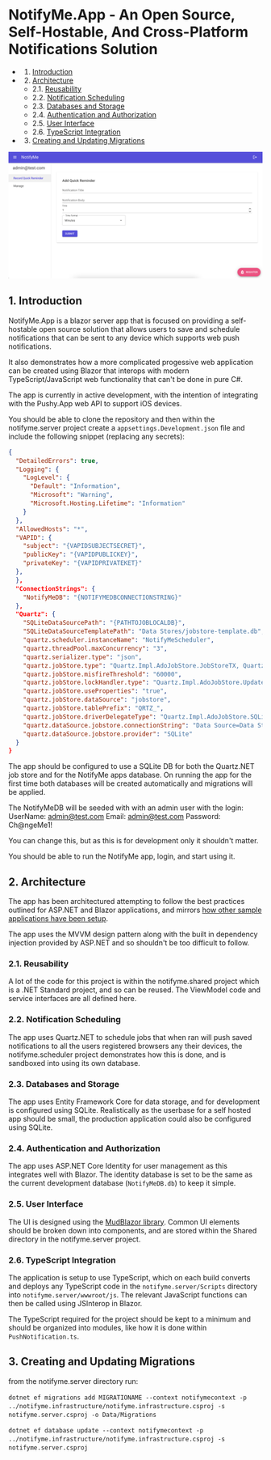 # NotifyMe.App - An Open Source, Self-Hostable, And Cross-Platform Notifications Solution

<!-- vscode-markdown-toc -->
* 1. [Introduction](#Introduction)
* 2. [Architecture](#Architecture)
  * 2.1. [Reusability](#Reusability)
  * 2.2. [Notification Scheduling](#NotificationScheduling)
  * 2.3. [Databases and Storage](#DatabasesandStorage)
  * 2.4. [Authentication and Authorization](#AuthenticationandAuthorization)
  * 2.5. [User Interface](#UserInterface)
  * 2.6. [TypeScript Integration](#TypeScriptIntegration)
* 3. [Creating and Updating Migrations](#CreatingandUpdatingMigrations)

<!-- vscode-markdown-toc-config
	numbering=true
	autoSave=true
	/vscode-markdown-toc-config -->
<!-- /vscode-markdown-toc -->

![App Image](imgs/example.png)

## 1. <a name='Introduction'></a>Introduction

NotifyMe.App is a blazor server app that is focused on providing a self-hostable open source solution that allows users to save and schedule notifications that can be sent to any device which supports web push notifications.

It also demonstrates how a more complicated progessive web application can be created using Blazor that interops with modern TypeScript/JavaScript web functionality that can't be done in pure C#.

The app is currently in active development, with the intention of integrating with the Pushy.App web API to support iOS devices.

You should be able to clone the repository and then within the notifyme.server project create a `appsettings.Development.json` file and include the following snippet (replacing any secrets):

```json
{
  "DetailedErrors": true,
  "Logging": {
    "LogLevel": {
      "Default": "Information",
      "Microsoft": "Warning",
      "Microsoft.Hosting.Lifetime": "Information"
    }
  },
  "AllowedHosts": "*",
  "VAPID": {
    "subject": "{VAPIDSUBJECTSECRET}",
    "publicKey": "{VAPIDPUBLICKEY}",
    "privateKey": "{VAPIDPRIVATEKET}"
  },
  },
  "ConnectionStrings": {
    "NotifyMeDB": "{NOTIFYMEDBCONNECTIONSTRING}"
  },
  "Quartz": {
    "SQLiteDataSourcePath": "{PATHTOJOBLOCALDB}",
    "SQLiteDataSourceTemplatePath": "Data Stores/jobstore-template.db",
    "quartz.scheduler.instanceName": "NotifyMeScheduler",
    "quartz.threadPool.maxConcurrency": "3",
    "quartz.serializer.type": "json",
    "quartz.jobStore.type": "Quartz.Impl.AdoJobStore.JobStoreTX, Quartz",
    "quartz.jobStore.misfireThreshold": "60000",
    "quartz.jobStore.lockHandler.type": "Quartz.Impl.AdoJobStore.UpdateLockRowSemaphore, Quartz",
    "quartz.jobStore.useProperties": "true",
    "quartz.jobStore.dataSource": "jobstore",
    "quartz.jobStore.tablePrefix": "QRTZ_",
    "quartz.jobStore.driverDelegateType": "Quartz.Impl.AdoJobStore.SQLiteDelegate, Quartz",
    "quartz.dataSource.jobstore.connectionString": "Data Source=Data Stores/jobstore.db;Version=3;Foreign Keys=ON;",
    "quartz.dataSource.jobstore.provider": "SQLite"
  }
}
```

The app should be configured to use a SQLite DB for both the Quartz.NET job store and for the NotifyMe apps database. On running the app for the first time both databases will be created automatically and migrations will be applied.

The NotifyMeDB will be seeded with with an admin user with the login:
UserName: admin@test.com
Email: admin@test.com
Password: Ch@ngeMe1!

You can change this, but as this is for development only it shouldn't matter.

You should be able to run the NotifyMe app, login, and start using it.

## 2. <a name='Architecture'></a>Architecture

The app has been architectured attempting to follow the best practices outlined for ASP.NET and Blazor applications, and mirrors [how other sample applications have been setup](https://github.com/dotnet-architecture/eShopOnWeb).

The app uses the MVVM design pattern along with the built in dependency injection provided by ASP.NET and so shouldn't be too difficult to follow.

### 2.1. <a name='Reusability'></a>Reusability

A lot of the code for this project is within the notifyme.shared project which is a .NET Standard project, and so can be reused. The ViewModel code and service interfaces are all defined here.

### 2.2. <a name='NotificationScheduling'></a>Notification Scheduling

The app uses Quartz.NET to schedule jobs that when ran will push saved notifications to all the users registered browsers any their devices, the notifyme.scheduler project demonstrates how this is done, and is sandboxed into using its own database.

### 2.3. <a name='DatabasesandStorage'></a>Databases and Storage

The app uses Entity Framework Core for data storage, and for development is configured using SQLite. Realistically as the userbase for a self hosted app should be small, the production application could also be configured using SQLite.

### 2.4. <a name='AuthenticationandAuthorization'></a>Authentication and Authorization

The app uses ASP.NET Core Identity for user management as this integrates well with Blazor. The identity database is set to be the same as the current development database (`NotifyMeDB.db`) to keep it simple.

### 2.5. <a name='UserInterface'></a>User Interface

The UI is designed using the [MudBlazor library](https://mudblazor.com/). Common UI elements should be broken down into components, and are stored within the Shared directory in the notifyme.server project.

### 2.6. <a name='TypeScriptIntegration'></a>TypeScript Integration

The application is setup to use TypeScript, which on each build converts and deploys any TypeScript code in the `notifyme.server/Scripts` directory into `notifyme.server/wwwroot/js`. The relevant JavaScript functions can then be called using JSInterop in Blazor.

The TypeScript required for the project should be kept to a minimum and should be organized into modules, like how it is done within `PushNotification.ts`.

## 3. <a name='CreatingandUpdatingMigrations'></a>Creating and Updating Migrations

from the notifyme.server directory run:

`dotnet ef migrations add MIGRATIONAME --context notifymecontext -p ../notifyme.infrastructure/notifyme.infrastructure.csproj -s notifyme.server.csproj -o Data/Migrations`

`dotnet ef database update --context notifymecontext -p ../notifyme.infrastructure/notifyme.infrastructure.csproj -s notifyme.server.csproj`
